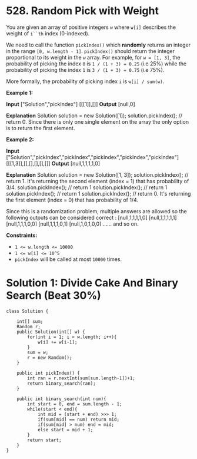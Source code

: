 # 528. Random Pick with Weight
You are given an array of positive integers  `w`  where  `w[i]`  describes the weight of  `i``th` index (0-indexed).

We need to call the function `pickIndex()`  which  **randomly**  returns an integer in the range  `[0, w.length - 1]`. `pickIndex()` should return the integer proportional to its weight in the  `w`  array. For example, for  `w = [1, 3]`, the probability of picking the index  `0`  is  `1 / (1 + 3) = 0.25`  (i.e 25%) while the probability of picking the index  `1`  is  `3 / (1 + 3) = 0.75`  (i.e 75%).

More formally, the probability of picking index  `i`  is  `w[i] / sum(w)`.

**Example 1:**

**Input**
["Solution","pickIndex"]
[[[1]],[]]
**Output**
[null,0]

**Explanation**
Solution solution = new Solution([1]);
solution.pickIndex(); // return 0. Since there is only one single element on the array the only option is to return the first element.

**Example 2:**

**Input**
["Solution","pickIndex","pickIndex","pickIndex","pickIndex","pickIndex"]
[[[1,3]],[],[],[],[],[]]
**Output**
[null,1,1,1,1,0]

**Explanation**
Solution solution = new Solution([1, 3]);
solution.pickIndex(); // return 1. It's returning the second element (index = 1) that has probability of 3/4.
solution.pickIndex(); // return 1
solution.pickIndex(); // return 1
solution.pickIndex(); // return 1
solution.pickIndex(); // return 0. It's returning the first element (index = 0) that has probability of 1/4.

Since this is a randomization problem, multiple answers are allowed so the following outputs can be considered correct :
[null,1,1,1,1,0]
[null,1,1,1,1,1]
[null,1,1,1,0,0]
[null,1,1,1,0,1]
[null,1,0,1,0,0]
......
and so on.

**Constraints:**

-   `1 <= w.length <= 10000`
-   `1 <= w[i] <= 10^5`
-   `pickIndex` will be called at most  `10000`  times.

# Solution 1: Divide Cake And Binary Search (Beat 30%)
```
class Solution {

    int[] sum;
    Random r;
    public Solution(int[] w) {
        for(int i = 1; i < w.length; i++){
            w[i] += w[i-1]; 
        }
        sum = w;
        r = new Random();
    }
    
    public int pickIndex() {
        int ran = r.nextInt(sum[sum.length-1])+1;
        return binary_search(ran);
    }
    
    public int binary_search(int num){
        int start = 0, end = sum.length - 1;
        while(start < end){
            int mid = (start + end) >>> 1;
            if(sum[mid] == num) return mid;
            if(sum[mid] > num) end = mid;
            else start = mid + 1;
        }
        return start;
    }
}
```